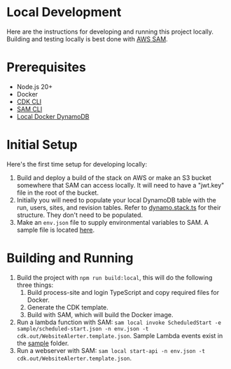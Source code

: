# Local Development
Here are the instructions for developing and running this project locally. Building and testing locally is best done with [AWS SAM](https://aws.amazon.com/serverless/sam/).

# Prerequisites
- Node.js 20+
- Docker
- [CDK CLI](https://docs.aws.amazon.com/cdk/v2/guide/cli.html)
- [SAM CLI](https://docs.aws.amazon.com/serverless-application-model/latest/developerguide/install-sam-cli.html)
- [Local Docker DynamoDB](https://docs.aws.amazon.com/amazondynamodb/latest/developerguide/DynamoDBLocal.DownloadingAndRunning.html)

# Initial Setup
Here's the first time setup for developing locally:

1. Build and deploy a build of the stack on AWS or make an S3 bucket somewhere that SAM can access locally. It will need to have a "jwt.key" file in the root of the bucket.
2. Initially you will need to populate your local DynamoDB table with the run, users, sites, and revision tables. Refer to [dynamo.stack.ts](src/stack/dynamo.stack.ts) for their structure. They don't need to be populated.
3. Make an `env.json` file to supply environmental variables to SAM. A sample file is located [here](sample/env.json).

# Building and Running

1. Build the project with `npm run build:local`, this will do the following three things:
   1. Build process-site and login TypeScript and copy required files for Docker.
   2. Generate the CDK template.
   3. Build with SAM, which will build the Docker image.
2. Run a lambda function with SAM: `sam local invoke ScheduledStart -e sample/scheduled-start.json -n env.json -t cdk.out/WebsiteAlerter.template.json`. Sample Lambda events exist in the [sample](sample) folder.
3. Run a webserver with SAM: `sam local start-api -n env.json -t cdk.out/WebsiteAlerter.template.json`.